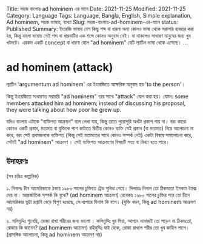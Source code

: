 Title: সহজ বাংলায় ad hominem এর মানে
Date:  2021-11-25
Modified: 2021-11-25
Category: Language
Tags: Language, Bangla, English, Simple explanation, Ad hominem, সহজ ভাষায়, ব্যখ্যা
Slug: সহজ-বাংলায়-ad-hominem-এর-মানে
status: Published
Summary: ইংরেজি ভাষায় বেশ কিছু শব্দ বা ধারনা অন্য কোনও ভাষা থেকে সরাসরি ব্যবহার করা হয়, কিন্তু বাংলা ভাষায় সেই শব্দ বা ধারনাটির এক শব্দে কোনও অনুবাদ নেই। বা থাকলেও সাধারণ মানুষের জন্য খুব খটমটে। এরকম একটি concept বা ধারণা হোল "ad hominem" যেটি ল্যাটিন ভাষা থেকে এসেছে। ...

ad hominem (attack)
=================== 
ল্যাটিন 'argumentum ad hominem' এর ইংরেজিতে আক্ষরিক অনুবাদ হয় 'to the person'। 

কিন্তু ইংরেজিতে সাধারণত সরাররি "ad hominem" তার সাথে "attack" যোগ করা হয়। যেমন: some members attacked him ad hominem; instead of discussing his proposal, they were talking about how poor he grew up.  

যদিও বাংলায় এটাকে "ব্যক্তিগত আক্রমন" বলে লেখা যায়, কিন্তু তাতে পুরোপুরি অর্থটা প্রকাশ পায় না। বরং কারো কোনও একটি প্রস্তাব, মতামত বা যুক্তিকে পাশ কাটাতে দ্বিতীয় কোনও ব্যক্তি সেই প্রস্তাব (বা মতামত) নিয়ে আলোচনা না করে, বরং সেই প্রথমজনকে ব্যক্তিগত (কিন্তু সেই মতামতের সাথে কোনও সম্পর্ক নেই) একটা বিষয়ে সমালোচনা করে, সেটাই "ad hominem" আক্রমণ । সেই ব্যক্তিগত আক্রমণের বিষয়টি সত্য বা মিথ্যা হতে পারে।

উদাহরণঃ
------
(সব চরিত্র কাল্পনিক)

১.  দিনালঃ  চীন আমেরিকাকে ঠকায় ১৯৮০ সালের চুক্তিতে ট্রেড সুবিধা পেয়ে।
    দিলারাঃ  দিনাল তো ঠিকমতো ইনকাম ট্যাক্স দেয় না। আন্তর্জাতিক সম্পর্ক কি বুঝে?    (ad hominem আক্রমণ)
    রেবেকাঃ  ১৯৮০ সালের চুক্তির পরে তো চীনে আমেরিকার ভুট্টা রপ্তানি বেড়ে দ্বিগুণ হয়েছে, সে ব্যপারে দিনাল কি বলে। (যুক্তি খণ্ডন, কিন্তু ad hominem আক্রমণ নয়)

২.  সলিমুদ্দিঃ  শুনেছি, রোজা রাখা শরীরের জন্য ভালো ।
    কলিমুদ্দিঃ  ধুর মিয়া, আপনে নামাজই তো পড়েন না ঠিকমতো, রোজার কি জানেন?  (ad hominem আক্রমণ)
    রহিমুদ্দিঃ  যাই হোক, রোজা রাখলে শরীর তো খুব কাহিল লাগে। (প্রাসঙ্গিক আলোচনা, কিন্তু ad hominem আক্রমণ নয়)

